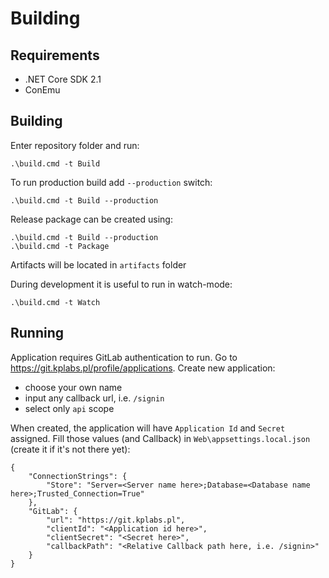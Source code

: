 # Building
## Requirements
* .NET Core SDK 2.1
* ConEmu

## Building
Enter repository folder and run:

    .\build.cmd -t Build

To run production build add `--production` switch:

    .\build.cmd -t Build --production

Release package can be created using:

    .\build.cmd -t Build --production
    .\build.cmd -t Package

Artifacts will be located in `artifacts` folder

During development it is useful to run in watch-mode:

    .\build.cmd -t Watch

## Running

Application requires GitLab authentication to run. Go to https://git.kplabs.pl/profile/applications. Create new application:
 - choose your own name
 - input any callback url, i.e. `/signin`
 - select only `api` scope

When created, the application will have `Application Id` and `Secret` assigned. Fill those values (and Callback) in `Web\appsettings.local.json` (create it if it's not there yet):

    {
        "ConnectionStrings": {
            "Store": "Server=<Server name here>;Database=<Database name here>;Trusted_Connection=True"
        },
        "GitLab": {
            "url": "https://git.kplabs.pl",
            "clientId": "<Application id here>",
            "clientSecret": "<Secret here>",
            "callbackPath": "<Relative Callback path here, i.e. /signin>"
        }
    }